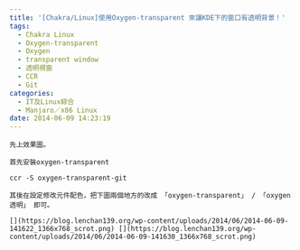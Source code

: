 ```yaml
---
title: '[Chakra/Linux]使用Oxygen-transparent 來讓KDE下的窗口有透明背景！'
tags:
  - Chakra Linux
  - Oxygen-transparent
  - Oxygen
  - transparent window
  - 透明視窗
  - CCR
  - Git
categories:
  - IT及Linux綜合
  - Manjaro／x86 Linux
date: 2014-06-09 14:23:19
---
```


[](https://blog.lenchan139.org/wp-content/uploads/2014/06/2014-06-09-140647_1366x768_scrot.png)

	先上效果圖。

	首先安裝oxygen-transparent

	ccr -S oxygen-transparent-git

	其後在設定修改元件配色，把下圖兩個地方的改成 「oxygen-transparent」 / 「oxygen 透明」 即可。

	[](https://blog.lenchan139.org/wp-content/uploads/2014/06/2014-06-09-141622_1366x768_scrot.png) [](https://blog.lenchan139.org/wp-content/uploads/2014/06/2014-06-09-141630_1366x768_scrot.png)
